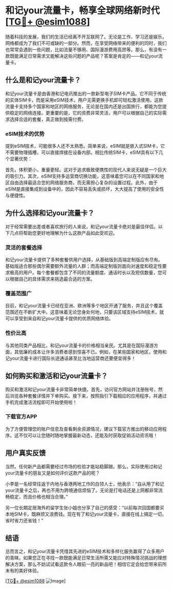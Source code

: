 # 和记your流量卡，畅享全球网络新时代[[TG💪+ @esim1088](https://t.me/s/esim1088)]

随着科技的发展，我们的生活已经离不开互联网了。无论是工作、学习还是娱乐，网络都成为了我们不可或缺的一部分。然而，在享受网络带来的便利的同时，我们也常常会遇到一些问题，比如流量不够用、国际漫游费用高昂等。那么，有没有一款既能满足日常需求又能解决这些问题的产品呢？答案是肯定的——和记your流量卡。

## 什么是和记your流量卡？

和记your流量卡是由香港和记电讯推出的一款新型电子SIM卡产品。它不同于传统的实体SIM卡，而是采用eSIM技术，用户无需更换手机即可轻松激活使用。这款流量卡支持多个国家和地区的网络服务，无论是在国内还是出国旅行，都能为您提供稳定的网络连接。更重要的是，它的资费非常灵活，用户可以根据自己的实际需求选择合适的套餐，真正做到按需付费。

### eSIM技术的优势

提到eSIM技术，可能很多人还不太熟悉。简单来说，eSIM就是嵌入式SIM卡，它不需要物理插槽，可以直接焊接在设备内部。相比传统SIM卡，eSIM具有以下几个显著优势：

首先，体积更小，重量更轻。这对于追求极致便携性的现代人来说无疑是一个巨大的吸引力。其次，eSIM支持多运营商切换功能，这意味着您可以在不同国家和地区自由选择最适合您的网络服务商，而无需担心复杂的设置过程。此外，由于eSIM是直接集成到设备中的，因此不容易丢失或损坏，大大提高了使用的安全性与便捷性。

## 为什么选择和记your流量卡？

对于经常需要出差或者喜欢旅行的人来说，和记your流量卡绝对是最佳伴侣。以下几点将帮助您更好地理解为什么这款产品如此受欢迎。

### 灵活的套餐选择

和记your流量卡提供了多种套餐供用户选择，从基础版到高端定制版应有尽有。基础版适合那些偶尔需要额外流量的人群；而高端定制版则面向对速度和稳定性要求极高的用户。每个套餐都包含了不同的流量额度、通话时长以及短信数量，您可以根据自己的具体需求来挑选最合适的方案。

### 覆盖范围广

目前，和记your流量卡已经在亚洲、欧洲等多个地区开通了服务，并且这个覆盖范围还在不断扩大中。这意味着无论您身处何地，只要该区域支持eSIM技术，就可以享受到来自和记your流量卡提供的优质网络体验。

### 性价比高

与其他同类产品相比，和记your流量卡的价格相当亲民。尤其是在国际漫游方面，其低廉的成本让许多消费者感到惊喜不已。例如，在某些国家和地区，使用和记your流量卡进行国际长途通话甚至比当地运营商还要便宜得多！

## 如何购买和激活和记your流量卡？

购买和激活和记your流量卡非常简单快捷。首先，访问官方网站并注册账号，然后浏览各种套餐详情并下单购买。接下来，按照指引下载相应的应用程序，并通过手机完成激活流程即可开始使用啦！

### 下载官方APP

为了方便管理您的账户信息及查看剩余资源情况，建议下载官方推出的移动应用程序。这不仅可以让您随时随地掌握最新动态，还能及时获取促销活动资讯哦！

## 用户真实反馈

当然，任何新产品都需要经过市场的检验才能站稳脚跟。那么，实际使用过和记your流量卡的朋友又是如何评价这款产品的呢？

小李是一名经常往返于内地与香港两地工作的白领人士，他表示：“自从用了和记your流量卡之后，再也不用为跨境通信烦恼了。无论是打电话还是上网都非常流畅稳定，而且价格也相当合理。”

另一位长期定居海外的留学生张小姐也分享了自己的感受：“以前每次回国都要买本地SIM卡，既麻烦又浪费钱。现在有了和记your流量卡，直接在线上搞定一切，省时省力还省钱！”

## 结语

总而言之，和记your流量卡凭借其先进的eSIM技术和多样化服务赢得了众多用户的青睐。如果您正在寻找一款既能满足日常生活所需又能应对特殊情况挑战的理想解决方案，那么不妨试试看这款令人眼前一亮的新品吧！相信它定会给您带来前所未有的美好体验。

[[TG💪+ @esim1088](https://t.me/s/esim1088) ![Image](https://i.postimg.cc/4NQfJmqS/Snipaste-2025-05-13-00-14-12.png)]